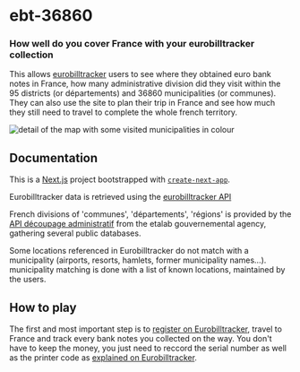 # ebt-36860
### How well do you cover France with your eurobilltracker collection

This allows [eurobilltracker](https://fr.eurobilltracker.com/?referer=31378) users to see where they obtained euro bank notes in France, how many administrative division did they visit within the 95 districts (or départements) and 36860 municipalities (or communes). They can also use the site to plan their trip in France and see how much they still need to travel to complete the whole french territory.

![detail of the map with some visited municipalities in colour](https://github.com/aloxe/ebt-36860/blob/.jpg?raw=true)

## Documentation

This is a [Next.js](https://nextjs.org/) project bootstrapped with [`create-next-app`](https://github.com/vercel/next.js/tree/canary/packages/create-next-app).

Eurobilltracker data is retrieved using the [eurobilltracker API](https://api.eurobilltracker.com/index.html)

French divisions of 'communes', 'départements', 'régions' is provided by the [API découpage administratif](https://guides.etalab.gouv.fr/apis-geo/2-api-decoupage-administratif.html) from the etalab gouvernemental agency, gathering several public databases.

Some locations referenced in Eurobilltracker do not match with a municipality (airports, resorts, hamlets, former municipality names…). municipality matching is done with a list of known locations, maintained by the users.

## How to play

The first and most important step is to [register on Eurobilltracker](https://fr.eurobilltracker.com/signup/?referer=31378), travel to France and track every bank notes you collected on the way. You don't have to keep the money, you just need to reccord the serial number as well as the printer code as [explained on Eurobilltracker](https://fr.eurobilltracker.com/new/?command=514;tab=0;referer=31378).
